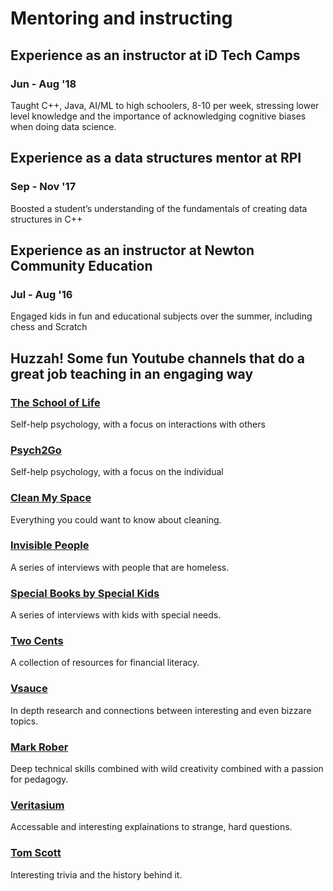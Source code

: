 # Mentoring and instructing

## Experience as an instructor at iD Tech Camps
### Jun - Aug '18

Taught C++, Java, AI/ML to high schoolers, 8-10 per week, stressing lower level knowledge and the importance of acknowledging cognitive biases when doing data science.


## Experience as a data structures mentor at RPI
### Sep - Nov '17

Boosted  a student’s understanding of the fundamentals of creating data structures in C++


## Experience as an instructor at Newton Community Education
### Jul - Aug '16

Engaged kids in fun and educational subjects over the summer, including chess and Scratch


## Huzzah! Some fun Youtube channels that do a great job teaching in an engaging way

### [The School of Life](https://www.youtube.com/c/theschooloflifetv/featured)
Self-help psychology, with a focus on interactions with others

### [Psych2Go](https://www.youtube.com/channel/UCkJEpR7JmS36tajD34Gp4VA)
Self-help psychology, with a focus on the individual

### [Clean My Space](https://www.youtube.com/c/cleanmyspace/featured)
Everything you could want to know about cleaning.

### [Invisible People](https://www.youtube.com/channel/UCh4pyZUB0mNzieaKv831flA)
A series of interviews with people that are homeless.

### [Special Books by Special Kids](https://www.youtube.com/channel/UC4E98HDsPXrf5kTKIgrSmtQ)
A series of interviews with kids with special needs.

### [Two Cents](https://www.youtube.com/channel/UCL8w_A8p8P1HWI3k6PR5Z6w)
A collection of resources for financial literacy.

### [Vsauce](https://www.youtube.com/channel/UC6nSFpj9HTCZ5t-N3Rm3-HA)
In depth research and connections between interesting and even bizzare topics.

### [Mark Rober](https://www.youtube.com/channel/UCY1kMZp36IQSyNx_9h4mpCg)
Deep technical skills combined with wild creativity combined with a passion for pedagogy.

### [Veritasium](https://www.youtube.com/c/veritasium/videos)
Accessable and interesting explainations to strange, hard questions.

### [Tom Scott](https://www.youtube.com/channel/UCBa659QWEk1AI4Tg--mrJ2A)
Interesting trivia and the history behind it.


